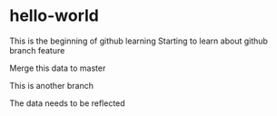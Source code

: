 # hello-world
This is the beginning of github learning
Starting to learn about github branch feature

Merge this data to master

This is another branch

The data needs to be reflected
